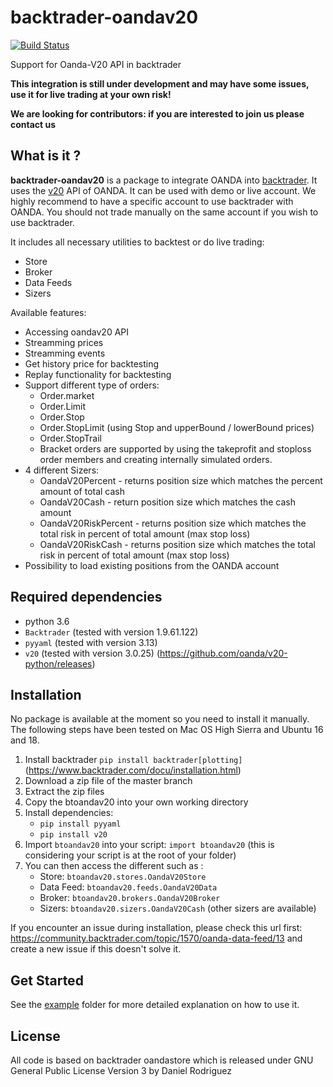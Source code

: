 # backtrader-oandav20

[![Build Status](https://travis-ci.org/ftomassetti/backtrader-oandav20.svg?branch=master)](https://travis-ci.org/ftomassetti/backtrader-oandav20)

Support for Oanda-V20 API in backtrader  

**This  integration is still under development and may have some issues, use it for live trading at your own risk!**

**We are looking for contributors: if you are interested to join us please contact us**



## What is it ?

**backtrader-oandav20** is a package to integrate OANDA into [backtrader](https://www.backtrader.com/).
It uses the [v20](http://developer.oanda.com/rest-live-v20/introduction/) API of OANDA. It can be used with demo or live account.
We highly recommend to have a specific account to use backtrader with OANDA. You should not trade manually on the same account if you wish to use backtrader. 


It includes all necessary utilities to backtest or do live trading:

* Store
* Broker
* Data Feeds
* Sizers 

Available features:

* Accessing oandav20 API
* Streamming prices
* Streamming events
* Get history price for backtesting
* Replay functionality for backtesting
* Support different type of orders:
  * Order.market
  * Order.Limit
  * Order.Stop
  * Order.StopLimit (using Stop and upperBound / lowerBound prices)
  * Order.StopTrail
  * Bracket orders are supported by using the takeprofit and stoploss order members and creating internally simulated orders.
* 4 different Sizers:
  * OandaV20Percent - returns position size which matches the percent amount of total cash
  * OandaV20Cash - return position size which matches the cash amount
  * OandaV20RiskPercent - returns position size which matches the total risk in percent of total amount (max stop loss)
  * OandaV20RiskCash - returns position size which matches the total risk in percent of total amount (max stop loss) 
* Possibility to load existing positions from the OANDA account  



## Required dependencies

* python 3.6 
* ``Backtrader`` (tested with version 1.9.61.122)
* ``pyyaml`` (tested with version 3.13) 
* ``v20`` (tested with version 3.0.25) (https://github.com/oanda/v20-python/releases)



## Installation

No package is available at the moment so you need to install it manually.
The following steps have been tested on Mac OS High Sierra and Ubuntu 16 and 18.

1. Install backtrader ``pip install backtrader[plotting]`` (https://www.backtrader.com/docu/installation.html)
2. Download a zip file of the master branch
3. Extract the zip files
4. Copy the btoandav20 into your own working directory
5. Install dependencies:
    * ``pip install pyyaml``
    * ``pip install v20``
6. Import ``btoandav20`` into your script: ``import btoandav20`` (this is considering your script is at the root of your folder)
7. You can then access the different such as :
    * Store: ``btoandav20.stores.OandaV20Store`` 
    * Data Feed: ``btoandav20.feeds.OandaV20Data`` 
    * Broker:  ``btoandav20.brokers.OandaV20Broker``
    * Sizers: ``btoandav20.sizers.OandaV20Cash`` (other sizers are available)

If you encounter an issue during installation, please check this url first: https://community.backtrader.com/topic/1570/oanda-data-feed/13 and create a new issue if this doesn't solve it.  



## Get Started  
See the [example](examples/oandav20test) folder for more detailed explanation on how to use it. 
 


## License

All code is based on backtrader oandastore which is released under GNU General Public License Version 3 by Daniel Rodriguez
